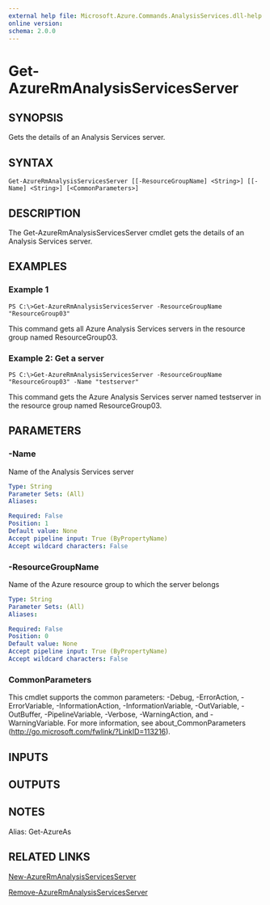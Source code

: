 ```yaml
---
external help file: Microsoft.Azure.Commands.AnalysisServices.dll-help.xml
online version: 
schema: 2.0.0
---
```


# Get-AzureRmAnalysisServicesServer

## SYNOPSIS
Gets the details of an Analysis Services server.

## SYNTAX

```
Get-AzureRmAnalysisServicesServer [[-ResourceGroupName] <String>] [[-Name] <String>] [<CommonParameters>]
```

## DESCRIPTION
The Get-AzureRmAnalysisServicesServer cmdlet gets the details of an Analysis Services server.

## EXAMPLES

### Example 1
```
PS C:\>Get-AzureRmAnalysisServicesServer -ResourceGroupName "ResourceGroup03"
```

This command gets all Azure Analysis Services servers in the resource group named ResourceGroup03.

### Example 2: Get a server
```
PS C:\>Get-AzureRmAnalysisServicesServer -ResourceGroupName "ResourceGroup03" -Name "testserver"
```

This command gets the Azure Analysis Services server named testserver in the resource group named ResourceGroup03.

## PARAMETERS

### -Name
Name of the Analysis Services server

```yaml
Type: String
Parameter Sets: (All)
Aliases: 

Required: False
Position: 1
Default value: None
Accept pipeline input: True (ByPropertyName)
Accept wildcard characters: False
```

### -ResourceGroupName
Name of the Azure resource group to which the server belongs

```yaml
Type: String
Parameter Sets: (All)
Aliases: 

Required: False
Position: 0
Default value: None
Accept pipeline input: True (ByPropertyName)
Accept wildcard characters: False
```

### CommonParameters
This cmdlet supports the common parameters: -Debug, -ErrorAction, -ErrorVariable, -InformationAction, -InformationVariable, -OutVariable, -OutBuffer, -PipelineVariable, -Verbose, -WarningAction, and -WarningVariable. For more information, see about_CommonParameters (http://go.microsoft.com/fwlink/?LinkID=113216).

## INPUTS

## OUTPUTS

## NOTES
Alias: Get-AzureAs

## RELATED LINKS

[New-AzureRmAnalysisServicesServer]()

[Remove-AzureRmAnalysisServicesServer]()

